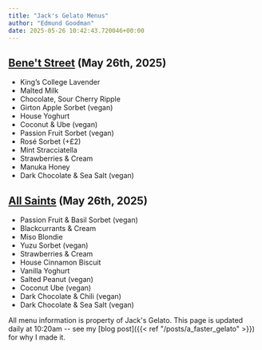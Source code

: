 ```yaml
---
title: "Jack's Gelato Menus"
author: "Edmund Goodman"
date: 2025-05-26 10:42:43.720046+00:00
---
```


## [Bene't Street](https://www.jacksgelato.com/bene-t-street-menu) (May 26th, 2025)

- King’s College Lavender
- Malted Milk
- Chocolate, Sour Cherry Ripple
- Girton Apple Sorbet (vegan)
- House Yoghurt
- Coconut & Ube (vegan)
- Passion Fruit Sorbet (vegan)
- Rosé Sorbet (+£2)
- Mint Stracciatella
- Strawberries & Cream
- Manuka Honey
- Dark Chocolate & Sea Salt (vegan)


## [All Saints](https://www.jacksgelato.com/all-saints-menu) (May 26th, 2025)

- Passion Fruit & Basil Sorbet (vegan)
- Blackcurrants & Cream
- Miso Blondie
- Yuzu Sorbet (vegan)
- Strawberries & Cream
- House Cinnamon Biscuit
- Vanilla Yoghurt
- Salted Peanut (vegan)
- Coconut Ube (vegan)
- Dark Chocolate & Chili (vegan)
- Dark Chocolate & Sea Salt (vegan)

All menu information is property of Jack's Gelato. This page is
updated daily at 10:20am -- see my
[blog post]({{< ref "/posts/a_faster_gelato" >}}) for why I made it.
